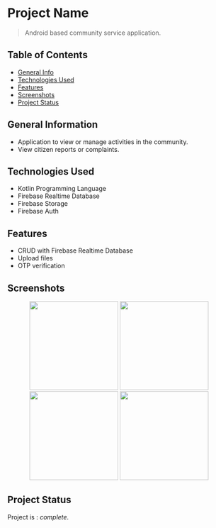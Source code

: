 # Project Name
> Android based community service application.

## Table of Contents
* [General Info](#general-information)
* [Technologies Used](#technologies-used)
* [Features](#features)
* [Screenshots](#screenshots)
* [Project Status](#project-status)
<!-- * [Contact](#contact) -->

## General Information
- Application to view or manage activities in the community.
- View citizen reports or complaints.

## Technologies Used
- Kotlin Programming Language
- Firebase Realtime Database
- Firebase Storage
- Firebase Auth

## Features
- CRUD with Firebase Realtime Database
- Upload files
- OTP verification

## Screenshots
<p align="center">
  <img width="200" src="https://user-images.githubusercontent.com/83572055/119615302-702f0b80-be29-11eb-8a8b-09301ff0d1d8.jpg">
  <img width="200" src="https://user-images.githubusercontent.com/83572055/119615388-89d05300-be29-11eb-8e1f-b23b999e510b.jpg">
  <img width="200" src="https://user-images.githubusercontent.com/83572055/119615415-9359bb00-be29-11eb-8cd5-a778f6b4c1f4.jpg">
  <img width="200" src="https://user-images.githubusercontent.com/83572055/119615452-9d7bb980-be29-11eb-8e13-f02097756997.jpg">
</p>

## Project Status
Project is : _complete_.

<!-- ## Contact
Created by [@flynerdpl](https://www.flynerd.pl/) - feel free to contact me! -->
